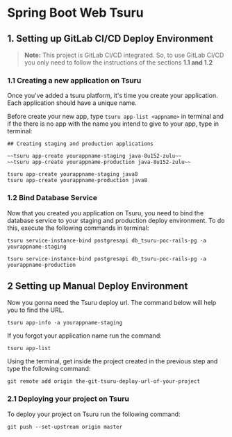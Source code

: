 # Spring Boot Web Tsuru

## 1. Setting up GitLab CI/CD Deploy Environment

> **Note:**
This project is GitLab CI/CD integrated. So, to use GitLab CI/CD you only need to follow the instructions of the sections **1.1 and 1.2**
>

### 1.1 Creating a new application on Tsuru

Once you've added a tsuru platform, it's time you create your application. Each application should have a unique name.

Before create your new app, type `tsuru app-list <appname>` in terminal and if the there is no app with the name you intend to give to your app, type in terminal:

```
## Creating staging and production applications

~~tsuru app-create yourappname-staging java-8u152-zulu~~
~~tsuru app-create yourappname-production java-8u152-zulu~~

tsuru app-create yourappname-staging java8
tsuru app-create yourappname-production java8
```

### 1.2 Bind Database Service

Now that you created you application on Tsuru, you need to bind the database service to your staging and production deploy environment. To do this, execute the following commands in terminal:

```
tsuru service-instance-bind postgresapi db_tsuru-poc-rails-pg -a yourappname-staging

tsuru service-instance-bind postgresapi db_tsuru-poc-rails-pg -a yourappname-production
```

## 2 Setting up Manual Deploy Environment

Now you gonna need the Tsuru deploy url. The command below will help you to find the URL.

```
tsuru app-info -a yourappname-staging
```

If you forgot your application name run the command:

```
tsuru app-list
```

Using the terminal, get inside the project created in the previous step and type the following command: 

```
git remote add origin the-git-tsuru-deploy-url-of-your-project
```

### 2.1 Deploying your project on Tsuru

To deploy your project on Tsuru run the following command:

```
git push --set-upstream origin master
```